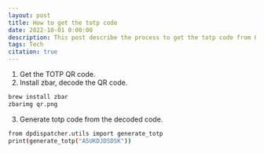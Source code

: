 ```yaml
---
layout: post
title: How to get the totp code
date: 2022-10-01 0:00:00
description: This post describe the process to get the totp code from QR code.
tags: Tech
citation: true
---
```


1. Get the TOTP QR code.
2. Install zbar, decode the QR code.

```bash
brew install zbar
zbarimg qr.png
```

3. Generate totp code from the decoded code.

```bash
from dpdispatcher.utils import generate_totp
print(generate_totp("A5UKDJDSDSK"))
```
